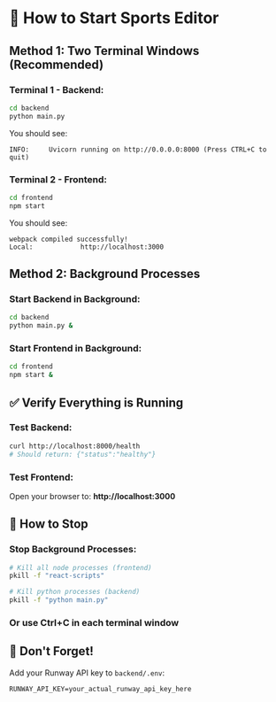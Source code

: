 # 🚀 How to Start Sports Editor

## Method 1: Two Terminal Windows (Recommended)

### Terminal 1 - Backend:
```bash
cd backend
python main.py
```
You should see:
```
INFO:     Uvicorn running on http://0.0.0.0:8000 (Press CTRL+C to quit)
```

### Terminal 2 - Frontend:
```bash
cd frontend
npm start
```
You should see:
```
webpack compiled successfully!
Local:            http://localhost:3000
```

## Method 2: Background Processes

### Start Backend in Background:
```bash
cd backend
python main.py &
```

### Start Frontend in Background:
```bash
cd frontend
npm start &
```

## ✅ Verify Everything is Running

### Test Backend:
```bash
curl http://localhost:8000/health
# Should return: {"status":"healthy"}
```

### Test Frontend:
Open your browser to: **http://localhost:3000**

## 🛑 How to Stop

### Stop Background Processes:
```bash
# Kill all node processes (frontend)
pkill -f "react-scripts"

# Kill python processes (backend)  
pkill -f "python main.py"
```

### Or use Ctrl+C in each terminal window

## 🔧 Don't Forget!

Add your Runway API key to `backend/.env`:
```
RUNWAY_API_KEY=your_actual_runway_api_key_here
``` 